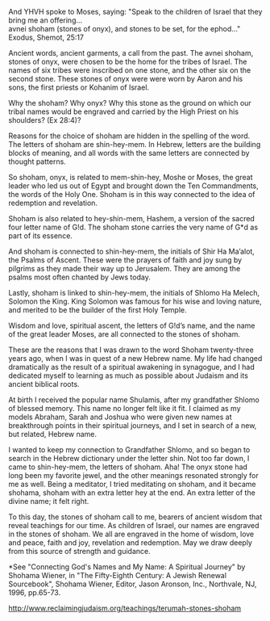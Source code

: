 And YHVH spoke to Moses, saying: "Speak to the children of Israel that they bring me an offering…  
avnei shoham (stones of onyx), and stones to be set, for the ephod..." Exodus, Shemot, 25:17

Ancient words, ancient garments, a call from the past. The avnei shoham, stones of onyx, were chosen to be the home for the tribes of Israel. The names of six tribes were inscribed on one stone, and the other six on the second stone. These stones of onyx were were worn by Aaron and his sons, the first priests or Kohanim of Israel.

Why the shoham? Why onyx? Why this stone as the ground on which our tribal names would be engraved and carried by the High Priest on his shoulders? (Ex 28:4)?

Reasons for the choice of shoham are hidden in the spelling of the word. The letters of shoham are shin-hey-mem. In Hebrew, letters are the building blocks of meaning, and all words with the same letters are connected by thought patterns.

So shoham, onyx, is related to mem-shin-hey, Moshe or Moses, the great leader who led us out of Egypt and brought down the Ten Commandments, the words of the Holy One. Shoham is in this way connected to the idea of redemption and revelation.

Shoham is also related to hey-shin-mem, Hashem, a version of the sacred four letter name of G!d. The shoham stone carries the very name of G*d as part of its essence.

And shoham is connected to shin-hey-mem, the initials of Shir Ha Ma’alot, the Psalms of Ascent. These were the prayers of faith and joy sung by pilgrims as they made their way up to Jerusalem. They are among the psalms most often chanted by Jews today.

Lastly, shoham is linked to shin-hey-mem, the initials of Shlomo Ha Melech, Solomon the King. King Solomon was famous for his wise and loving nature, and merited to be the builder of the first Holy Temple.

Wisdom and love, spiritual ascent, the letters of G!d’s name, and the name of the great leader Moses, are all connected to the stones of shoham.

These are the reasons that I was drawn to the word Shoham twenty-three years ago, when I was in quest of a new Hebrew name. My life had changed dramatically as the result of a spiritual awakening in synagogue, and I had dedicated myself to learning as much as possible about Judaism and its ancient biblical roots.

At birth I received the popular name Shulamis, after my grandfather Shlomo of blessed memory. This name no longer felt like it fit. I claimed as my models Abraham, Sarah and Joshua who were given new names at breakthrough points in their spiritual journeys, and I set in search of a new, but related, Hebrew name.

I wanted to keep my connection to Grandfather Shlomo, and so began to search in the Hebrew dictionary under the letter shin. Not too far down, I came to shin-hey-mem, the letters of shoham. Aha! The onyx stone had long been my favorite jewel, and the other meanings resonated strongly for me as well. Being a meditator, I tried meditating on shoham, and it became shohama, shoham with an extra letter hey at the end. An extra letter of the divine name; it felt right.

To this day, the stones of shoham call to me, bearers of ancient wisdom that reveal teachings for our time. As children of Israel, our names are engraved in the stones of shoham. We all are engraved in the home of wisdom, love and peace, faith and joy, revelation and redemption. May we draw deeply from this source of strength and guidance.

*See "Connecting God's Names and My Name: A Spiritual Journey" by Shohama Wiener, in "The Fifty-Eighth Century: A Jewish Renewal Sourcebook", Shohama Wiener, Editor, Jason Aronson, Inc., Northvale, NJ, 1996, pp.65-73.

http://www.reclaimingjudaism.org/teachings/terumah-stones-shoham